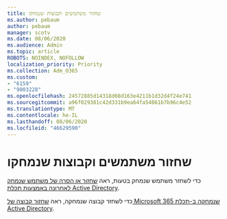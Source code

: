 ```yaml
---
title: שחזור משתמשים וקבוצות שנמחקו
ms.author: pebaum
author: pebaum
manager: scotv
ms.date: 08/06/2020
ms.audience: Admin
ms.topic: article
ROBOTS: NOINDEX, NOFOLLOW
localization_priority: Priority
ms.collection: Adm_O365
ms.custom:
- "6159"
- "9003228"
ms.openlocfilehash: 24572885d14318d08d163e4211b1d32d4f24e741
ms.sourcegitcommit: a96f029381c42d331b9ea64fa54061b7b96c4e52
ms.translationtype: MT
ms.contentlocale: he-IL
ms.lasthandoff: 08/06/2020
ms.locfileid: "46629590"
---
```

# <a name="restore-deleted-users-and-groups"></a>שחזור משתמשים וקבוצות שנמחקו

כדי לשחזר משתמש שנמחק בטעות, ראה [שחזור או הסרה של משתמש שנמחק לאחרונה באמצעות תכלת Active Directory](https://docs.microsoft.com/azure/active-directory/fundamentals/active-directory-users-restore?context=azure/active-directory/users-groups-roles/context/ugr-context).

כדי לשחזר קבוצה שנמחקה, ראה [שחזור קבוצה של Microsoft 365 שנמחקה ב-תכלת Active Directory](https://docs.microsoft.com/azure/active-directory/users-groups-roles/groups-restore-deleted).